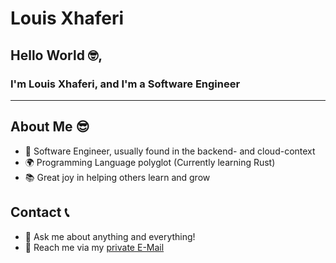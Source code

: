 # Louis Xhaferi

## Hello World 🤓,

### I'm Louis Xhaferi, and I'm a Software Engineer 
-------

## About Me 😎
- 🚀 Software Engineer, usually found in the backend- and cloud-context
- 🌍 Programming Language polyglot (Currently learning Rust)
- 📚 Great joy in helping others learn and grow

## Contact 📞
- 💬 Ask me about anything and everything!
- 💌 Reach me via my [private E-Mail](mailto:louis.xhaferi@gmx.de)
